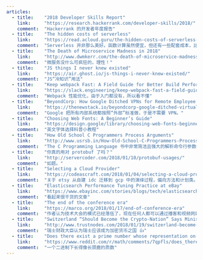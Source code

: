 ```yaml
---
articles:
  - title:    "2018 Developer Skills Report"
    link:     "https://research.hackerrank.com/developer-skills/2018/"
    comment:  "Hackerrank 的开发者年度报告"
  - title:    "The hidden costs of serverless"
    link:     "https://read.acloud.guru/the-hidden-costs-of-serverless-6ced7844780b"
    comment:  "Serverless 并非那么美好。函数计算虽然便宜，但还有一些配套成本，比如 API gateway。"
  - title:    "The Death of Microservice Madness in 2018"
    link:     "http://www.dwmkerr.com/the-death-of-microservice-madness-in-2018/"
    comment:  "微服务没什么可疯狂的，理性！"
  - title:    "JS things I never knew existed"
    link:     "https://air.ghost.io/js-things-i-never-knew-existed/"
    comment:  "JS“冷知识”用法"
  - title:    "Keep webpack Fast: A Field Guide for Better Build Performance"
    link:     "https://slack.engineering/keep-webpack-fast-a-field-guide-for-better-build-performance-f56a5995e8f1"
    comment:  "Webpack 性能优化，由于入门都没有，所以看不懂"
  - title:    "BeyondCorp: How Google Ditched VPNs for Remote Employee Access"
    link:     "https://thenewstack.io/beyondcorp-google-ditched-virtual-private-networking-internal-applications/"
    comment:  "Google 把所有内部系统都按照“外部”标准做，于是不需要 VPN。"
  - title:    "Choosing Web Fonts: A Beginner’s Guide"
    link:     "https://design.google/library/choosing-web-fonts-beginners-guide/"
    comment:  "英文字体选择科普小教程"
  - title:    "How Old School C Programmers Process Arguments"
    link:     "http://www.usrsb.in/How-Old-School-C-Programmers-Process-Arguments.html"
    comment:  "The C Programming Language 书中非常简洁且强大的解析命令行参数代码"
  - title:    "你真的用对 protobuf 了吗？"
    link:     "http://servercoder.com/2018/01/10/protobuf-usages/"
    comment:  "如题。"
  - title:    "Selecting a Cloud Provider"
    link:     "https://codeascraft.com/2018/01/04/selecting-a-cloud-provider/"
    comment:  "关于 etsy 从自建 idc 迁移到 gcp 中的演绎过程，偏向方法和计划类。etsy 的文章感觉偏向这样。"
  - title:    "Elasticsearch Performance Tuning Practice at eBay"
    link:     "https://www.ebayinc.com/stories/blogs/tech/elasticsearch-performance-tuning-practice-at-ebay/"
    comment:  "看起来很干货的文章"
  - title:    "The end of the conference era"
    link:     "https://marco.org/2018/01/17/end-of-conference-era"
    comment:  "作者认为技术大会的模式已经落伍了，现在任何人都可以通过播客和视频网站进行“演讲”"
  - title:    "Switzerland “Should Become the Crypto-Nation” Says Minister"
    link:     "http://www.trustnodes.com/2018/01/19/switzerland-become-crypto-nation-says-minister"
    comment:  "瑞士财政大臣认为瑞士应该成为加密货币之国 👍"
  - title:    "Does there exist a prime number whose representation on a phone screen looks like a giraffe?"
    link:     "https://www.reddit.com/r/math/comments/7qpfls/does_there_exist_a_prime_number_whose/"
    comment:  "一个二进制下长得像长颈鹿的质数"
---
```

